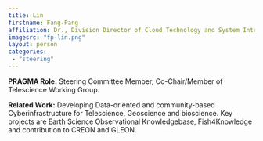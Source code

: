 ```yaml
---
title: Lin
firstname: Fang-Pang
affiliation: Dr., Division Director of Cloud Technology and System Integration, National Center for High-performance Computing (NCHC)
imagesrc: "fp-lin.png"
layout: person
categories:
 - "steering"
---
```


**PRAGMA Role:** Steering Committee Member, Co-Chair/Member of Telescience Working Group.

**Related Work:** Developing Data-oriented and community-based Cyberinfrastructure
for Telescience, Geoscience and bioscience. Key projects are Earth Science
Observational Knowledgebase, Fish4Knowledge and contribution to CREON and GLEON.
